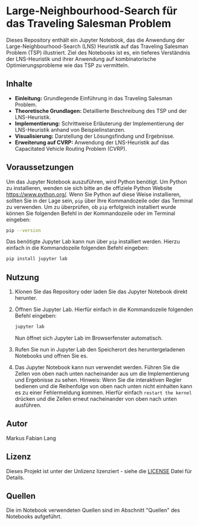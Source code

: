 
# Large-Neighbourhood-Search für das Traveling Salesman Problem

Dieses Repository enthält ein Jupyter Notebook, das die Anwendung der Large-Neighbourhood-Search (LNS) Heuristik auf das Traveling Salesman Problem (TSP) illustriert. Ziel des Notebooks ist es, ein tieferes Verständnis der LNS-Heuristik und ihrer Anwendung auf kombinatorische Optimierungsprobleme wie das TSP zu vermitteln.

## Inhalte

- **Einleitung:** Grundlegende Einführung in das Traveling Salesman Problem.
- **Theoretische Grundlagen:** Detaillierte Beschreibung des TSP und der LNS-Heuristik.
- **Implementierung:** Schrittweise Erläuterung der Implementierung der LNS-Heuristik anhand von Beispielinstanzen.
- **Visualisierung:** Darstellung der Lösungsfindung und Ergebnisse.
- **Erweiterung auf CVRP:** Anwendung der LNS-Heuristik auf das Capacitated Vehicle Routing Problem (CVRP).

## Voraussetzungen

Um das Jupyter Notebook auszuführen, wird Python benötigt. Um Python zu installieren, wenden sie sich bitte an die offiziele Python Website https://www.python.org/.
Wenn Sie Python auf diese Weise installieren, sollten Sie in der Lage sein, `pip` über Ihre Kommandozeile oder das Terminal zu verwenden.
Um zu überprüfen, ob `pip` erfolgreich installiert wurde können Sie folgenden Befehl in der Kommandozeile oder im Terminal eingeben:

```bash
pip --version
```

Das benötigte Jupyter Lab kann nun über `pip` installiert werden. Hierzu einfach in die Kommandozeile folgenden Befehl eingeben:

```bash
pip install jupyter lab
```

## Nutzung

1. Klonen Sie das Repository oder laden Sie das Jupyter Notebook direkt herunter.
2. Öffnen Sie Jupyter Lab. Hierfür einfach in die Kommandozeile folgenden Befehl eingeben:
   
   ```bash
   jupyter lab
   ```

   Nun öffnet sich Jupyter Lab im Browserfenster automatisch.

4. Rufen Sie nun in Jupyter Lab den Speicherort des heruntergeladenen Notebooks und offnen Sie es.
5. Das Jupyter Notebook kann nun verwendet werden. Führen Sie die Zellen von oben nach unten nacheinander aus um die Implementierung und Ergebnisse zu sehen.
   Hinweis: Wenn Sie die interaktiven Regler bedienen und die Reihenfolge von oben nach unten nicht einhalten kann es zu einer Fehlermeldung kommen.
            Hierfür einfach `restart the kernel` drücken und die Zellen erneut nacheinander von oben nach unten ausführen.

## Autor

Markus Fabian Lang

## Lizenz

Dieses Projekt ist unter der Unlizenz lizenziert - siehe die [LICENSE](LICENSE) Datei für Details.

## Quellen

Die im Notebook verwendeten Quellen sind im Abschnitt "Quellen" des Notebooks aufgeführt.
